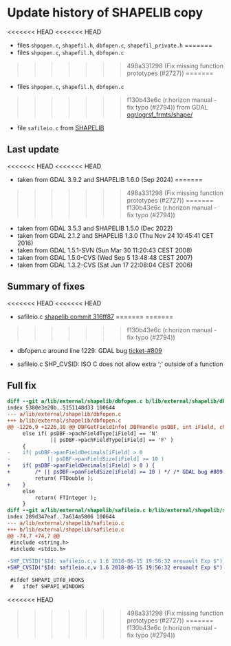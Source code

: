 # Update history of SHAPELIB copy

<<<<<<< HEAD
<<<<<<< HEAD
* files `shpopen.c`, `shapefil.h`, `dbfopen.c`, `shapefil_private.h`
=======
* files `shpopen.c`, `shapefil.h`, `dbfopen.c`
>>>>>>> 498a331298 (Fix missing function prototypes (#2727))
=======
* files `shpopen.c`, `shapefil.h`, `dbfopen.c`
>>>>>>> f130b43e6c (r.horizon manual - fix typo (#2794))
   from GDAL [ogr/ogrsf_frmts/shape/](https://github.com/OSGeo/gdal/tree/master/ogr/ogrsf_frmts/shape)
* file `safileio.c`
   from [SHAPELIB](http://download.osgeo.org/shapelib/)

## Last update

<<<<<<< HEAD
<<<<<<< HEAD
* taken from GDAL 3.9.2 and SHAPELIB 1.6.0 (Sep 2024)
=======
>>>>>>> 498a331298 (Fix missing function prototypes (#2727))
=======
>>>>>>> f130b43e6c (r.horizon manual - fix typo (#2794))
* taken from GDAL 3.5.3 and SHAPELIB 1.5.0 (Dec 2022)
* taken from GDAL 2.1.2 and SHAPELIB 1.3.0 (Thu Nov 24 10:45:41 CET 2016)
* taken from GDAL 1.5.1-SVN (Sun Mar 30 11:20:43 CEST 2008)
* taken from GDAL 1.5.0-CVS (Wed Sep  5 13:48:48 CEST 2007)
* taken from GDAL 1.3.2-CVS (Sat Jun 17 22:08:04 CEST 2006)

## Summary of fixes

<<<<<<< HEAD
<<<<<<< HEAD
* safileio.c
   [shapelib commit 316ff87](https://github.com/OSGeo/shapelib/commit/316ff872566ea0d91d6b62fe01bfe39931db39aa#diff-f068bc465ca1a32e1b9c214d4eb9504ef9e0f3c4cabc1aa4bab8aa41e2248cc6R153)
=======
=======
>>>>>>> f130b43e6c (r.horizon manual - fix typo (#2794))
* dbfopen.c
   around line 1229: GDAL bug [ticket-#809](http://trac.osgeo.org/gdal/ticket/809)

* safileio.c
   SHP_CVSID: ISO C does not allow extra ‘;’ outside of a function

## Full fix

```diff
diff --git a/lib/external/shapelib/dbfopen.c b/lib/external/shapelib/dbfopen.c
index 5380e3e20b..5151148d33 100644
--- a/lib/external/shapelib/dbfopen.c
+++ b/lib/external/shapelib/dbfopen.c
@@ -1226,9 +1226,10 @@ DBFGetFieldInfo( DBFHandle psDBF, int iField, char * pszFieldName,
     else if( psDBF->pachFieldType[iField] == 'N'
              || psDBF->pachFieldType[iField] == 'F' )
     {
-    if( psDBF->panFieldDecimals[iField] > 0
-            || psDBF->panFieldSize[iField] >= 10 )
+    if( psDBF->panFieldDecimals[iField] > 0 ) {
+        /* || psDBF->panFieldSize[iField] >= 10 ) */ /* GDAL bug #809 */
         return( FTDouble );
+    }
     else
         return( FTInteger );
     }
diff --git a/lib/external/shapelib/safileio.c b/lib/external/shapelib/safileio.c
index 289d347eaf..7a614a5806 100644
--- a/lib/external/shapelib/safileio.c
+++ b/lib/external/shapelib/safileio.c
@@ -74,7 +74,7 @@
 #include <string.h>
 #include <stdio.h>

-SHP_CVSID("$Id: safileio.c,v 1.6 2018-06-15 19:56:32 erouault Exp $");
+SHP_CVSID("$Id: safileio.c,v 1.6 2018-06-15 19:56:32 erouault Exp $")

 #ifdef SHPAPI_UTF8_HOOKS
 #   ifdef SHPAPI_WINDOWS

```
<<<<<<< HEAD
>>>>>>> 498a331298 (Fix missing function prototypes (#2727))
=======
>>>>>>> f130b43e6c (r.horizon manual - fix typo (#2794))

